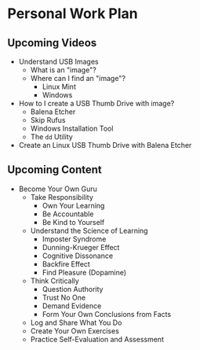 # Personal Work Plan

## Upcoming Videos

* Understand USB Images
  * What is an "image"?
  * Where can I find an "image"?
    * Linux Mint
    * Windows
* How to I create a USB Thumb Drive with image?
    * Balena Etcher
    * Skip Rufus
    * Windows Installation Tool
    * The `dd` Utility
* Create an Linux USB Thumb Drive with Balena Etcher

## Upcoming Content

* Become Your Own Guru
    * Take Responsibility
        * Own Your Learning
        * Be Accountable
        * Be Kind to Yourself
    * Understand the Science of Learning
        * Imposter Syndrome
        * Dunning-Krueger Effect
        * Cognitive Dissonance
        * Backfire Effect
        * Find Pleasure (Dopamine)
    * Think Critically
        * Question Authority
        * Trust No One
        * Demand Evidence
        * Form Your Own Conclusions from Facts
    * Log and Share What You Do
    * Create Your Own Exercises
    * Practice Self-Evaluation and Assessment

